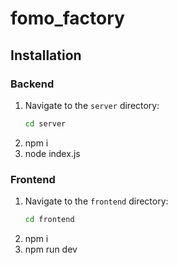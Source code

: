 # fomo_factory
## Installation

### Backend

1. Navigate to the `server` directory:
   ```bash
   cd server
2. npm i
3. node index.js

### Frontend

1. Navigate to the `frontend` directory:
   ```bash
   cd frontend
2. npm i
3. npm run dev
